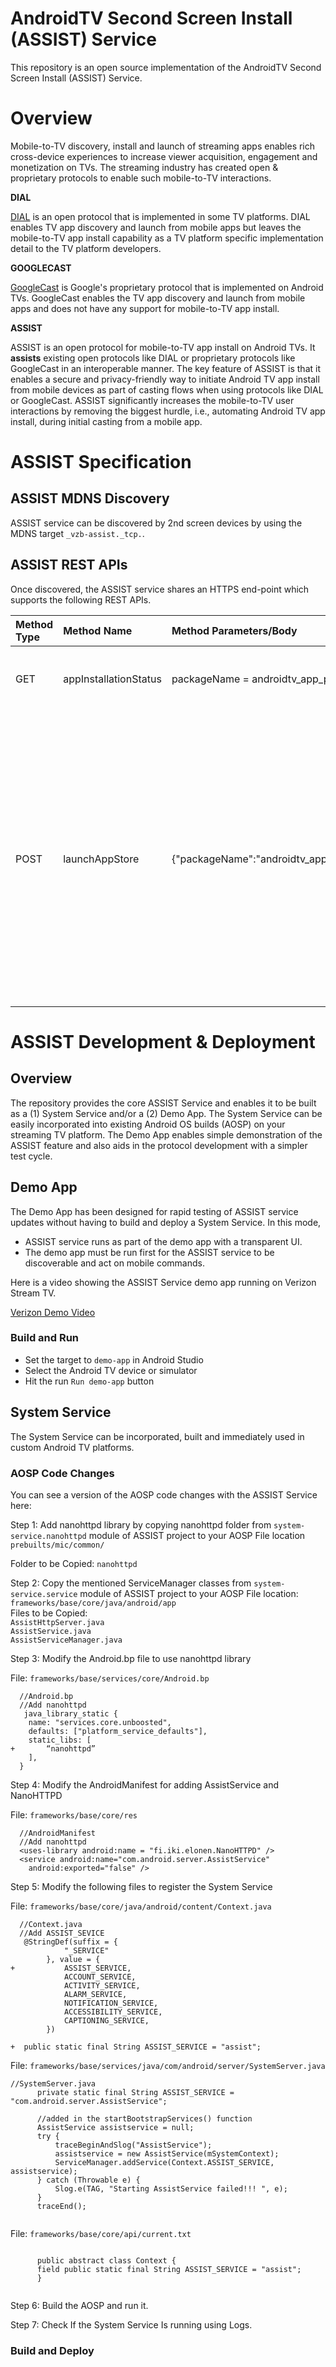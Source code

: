# AndroidTV Second Screen Install (ASSIST) Service

This repository is an open source implementation of the AndroidTV Second Screen Install (ASSIST) Service.

# Overview

Mobile-to-TV discovery, install and launch of streaming apps enables rich cross-device experiences to increase viewer acquisition, engagement and monetization on TVs. The streaming industry has created open & proprietary protocols to enable such mobile-to-TV interactions.  

**DIAL**

[DIAL](https://docs.google.com/viewer?a=v&pid=sites&srcid=ZGlhbC1tdWx0aXNjcmVlbi5vcmd8ZGlhbHxneDoyNzlmNzY3YWJlMmY1MjZl) is an open protocol that is implemented in some TV platforms. DIAL enables TV app discovery and launch from mobile apps but leaves the mobile-to-TV app install capability as a TV platform specific implementation detail to the TV platform developers.

**GOOGLECAST**

[GoogleCast](https://www.google.com/intl/en_us/chromecast/built-in/) is Google's proprietary protocol that is implemented on Android TVs. GoogleCast enables the TV app discovery and launch from mobile apps and does not have any support for mobile-to-TV app install.

**ASSIST**

ASSIST is an open protocol for mobile-to-TV app install on Android TVs. It **assists** existing open protocols like DIAL or proprietary protocols like GoogleCast in an interoperable manner. The key feature of ASSIST is that it enables a secure and privacy-friendly way to initiate Android TV app install from mobile devices as part of casting flows when using protocols like DIAL or GoogleCast. ASSIST significantly increases the mobile-to-TV user interactions by removing the biggest hurdle, i.e., automating Android TV app install, during initial casting from a mobile app.

# ASSIST Specification

## ASSIST MDNS Discovery

ASSIST service can be discovered by 2nd screen devices by using the MDNS target `_vzb-assist._tcp.`.

## ASSIST REST APIs

Once discovered, the ASSIST service shares an HTTPS end-point which supports the following REST APIs.

| Method Type | Method Name | Method Parameters/Body| Response Code | Response Body | Notes|
| :---        | :---   | :---   | :---   | :---   | :--- |
| GET   | appInstallationStatus | packageName = androidtv_app_package_name | 200 OK        | ```{state: "App Installed"}``` or ```{state: "App Not Installed"}``` | Success scenario. |
|       |                       |                                          | 404 Not Found | N/A | Path not found or missing packageName parameter in the URL. |
|       | | | 500 Internal Service Error | N/A | Server execution error. |
| POST  | launchAppStore        | {"packageName":"androidtv_app_package_name"} | 200 OK | | Success scenario. |
|       |         | | 404 Not Found | N/A | Path not found or missing packageName parameter in the body |
|       | | | 500 Internal Service Error | N/A | Server execution error. |

<method type> <method name> <response code> <response body>

# ASSIST Development & Deployment

## Overview

The repository provides the core ASSIST Service and enables it to be built as a (1) System Service and/or a (2) Demo App. The System Service can be easily incorporated into existing Android OS builds (AOSP) on your streaming TV platform. The Demo App enables simple demonstration of the ASSIST feature and also aids in the protocol development with a simpler test cycle.

## Demo App

The Demo App has been designed for rapid testing of ASSIST service updates without having to build and deploy a System Service. In this mode, 

* ASSIST service runs as part of the demo app with a transparent UI. 
* The demo app must be run first for the ASSIST service to be discoverable and act on mobile commands.

Here is a video showing the ASSIST Service demo app running on Verizon Stream TV.

[Verizon Demo Video](https://vimeo.com/824170547/1615c77e31)

### Build and Run

* Set the target to `demo-app` in Android Studio
* Select the Android TV device or simulator
* Hit the run `Run demo-app` button

## System Service

The System Service can be incorporated, built and immediately used in custom Android TV platforms.

### AOSP Code Changes

You can see a version of the AOSP code changes with the ASSIST Service here: <TODO-XYZ-with-assist>

Step 1: Add nanohttpd library by copying nanohttpd folder from `system-service.nanohttpd` module of ASSIST project to your AOSP File location `prebuilts/mic/common/`

Folder to be Copied: 
  `nanohttpd`

Step 2: Copy the mentioned ServiceManager classes from `system-service.service` module of ASSIST project to your AOSP File location:  `frameworks/base/core/java/android/app`  
Files to be Copied:  
  `AssistHttpServer.java`  
  `AssistService.java`  
  `AssistServiceManager.java`  

Step 3: Modify the Android.bp file to use nanohttpd library
  
File: `frameworks/base/services/core/Android.bp` 
```
  //Android.bp 
  //Add nanohttpd 
   java_library_static {
    name: "services.core.unboosted",
    defaults: ["platform_service_defaults"],
    static_libs: [   
+	    “nanohttpd”
    ],
  }

  ```

Step 4: Modify the AndroidManifest for adding AssistService and NanoHTTPD 
  
File: `frameworks/base/core/res` 
```
  //AndroidManifest 
  //Add nanohttpd 
  <uses-library android:name = "fi.iki.elonen.NanoHTTPD" />
  <service android:name="com.android.server.AssistService"
    android:exported="false" />

  ```

Step 5: Modify the following files to register the System Service  
  
File: `frameworks/base/core/java/android/content/Context.java` 
```
  //Context.java 
  //Add ASSIST_SEVICE 
   @StringDef(suffix = {
            "_SERVICE"
        }, value = {
+           ASSIST_SERVICE,
            ACCOUNT_SERVICE,
            ACTIVITY_SERVICE,
            ALARM_SERVICE,
            NOTIFICATION_SERVICE,
            ACCESSIBILITY_SERVICE,
            CAPTIONING_SERVICE,
        })
  
+  public static final String ASSIST_SERVICE = "assist"; 

  ```
  
File: `frameworks/base/services/java/com/android/server/SystemServer.java`
  ```
  //SystemServer.java
        private static final String ASSIST_SERVICE = "com.android.server.AssistService";

        //added in the startBootstrapServices() function 
        AssistService assistservice = null;
        try {
            traceBeginAndSlog("AssistService");
            assistservice = new AssistService(mSystemContext);
            ServiceManager.addService(Context.ASSIST_SERVICE, assistservice);
        } catch (Throwable e) {
            Slog.e(TAG, "Starting AssistService failed!!! ", e);
        }
        traceEnd();
        
  ```

File: `frameworks/base/core/api/current.txt`
  ```

        public abstract class Context {
        field public static final String ASSIST_SERVICE = "assist";
        }
    
  ```

Step 6: Build the AOSP and run it.

Step 7: Check If the System Service Is running using Logs.

### Build and Deploy

